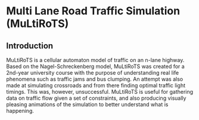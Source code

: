 # Multi Lane Road Traffic Simulation (MuLtiRoTS)

## Introduction
MuLtiRoTS is a cellular automaton model of traffic on an n-lane highway. Based on the Nagel-Schreckenberg model, MuLtiRoTS was created for a 2nd-year university course with the purpose of understanding real life phenomena such as traffic jams and bus clumping. An attempt was also made at simulating crossroads and from there finding optimal traffic light timings. This was, however, unsuccessful. MuLtiRoTS is useful for gathering data on traffic flow given a set of constraints, and also producing visually pleasing animations of the simulation to better understand what is happening.


